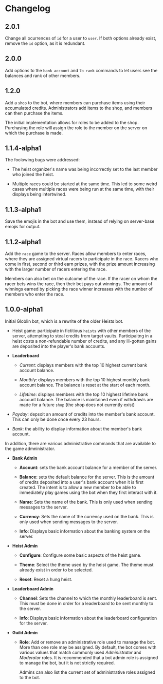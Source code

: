 # Changelog

## 2.0.1

Change all ocurrences of `id` for a user to `user`. If both options already exist, remove the `id` option, as it is redundant.

## 2.0.0

Add options to the `bank account` and `lb rank` commands to let users see the balances and rank of other members.

## 1.2.0

Add a `shop` to the bot, where members can purchase items using their accumulated credits. Administrators add items to the shop, and members can then purchase the items.

The initial implementation allows for roles to be added to the shop. Purchasing the role will assign the role to the member on the server on which the purchase is made.

## 1.1.4-alpha1

The foolowing bugs were addressed:

- The heist organizer's name was being incorrectly set to the last member who joined the heist.

- Multiple races could be started at the same time. This led to some weird cases where multiple races were being run at the same time, with their displays being intertwined.

## 1.1.3-alpha1

Save the emojis in the bot and use them, instead of relying on server-base emojis for output.

## 1.1.2-alpha1

Add the `race` game to the server. Races allow members to enter races, where they are assigned virtual racers to participate in the race. Racers who come in first, second or third earn prizes, with the prize amount increasing with the larger number of racers entering the race.

Members can also bet on the outcome of the race. If the racer on whom the racer bets wins the race, then their bet pays out winnings. The amount of winnings earned by picking the race winner increases with the number of members who enter the race.

## 1.0.0-alpha1

Initial Globlin bot, which is a rewrite of the older Heists bot.

- Heist game: participate in fictitious `heists` with other members of the server, attempting to steal credits from target vaults. Participaitng in a heist costs a non-refundable number of credits, and any ill-gotten gains are deposited into the player's bank accounts.

- **Leaderboard**

  - *Current*: displays members with the top 10 highest current bank account balance.

  - *Monthly*: displays members with the top 10 highest monthly bank account balance. The balance is reset at the start of each month.

  - *Lifetime*: displays members with the top 10 highest lifetime bank account balance. The balance is maintained even if withdrawls are made for a future `shop` (the shop does not currently exist)

- *Payday*: depsoit an amount of credits into the member's bank account. This can only be done once every 23 hours.

- *Bank*: the ability to display information about the member's bank account.

In addition, there are various administrative commands that are available to the game admninistrator.

- **Bank Admin**

  - **Account**: sets the bank account balance for a member of the server.

  - **Balance**: sets the default balance for the server. This is the amount of credits deposited into a user's bank account when it is first created. The intent is to allow a new member to be able to immediately play games using the bot when they first interact with it.

  - **Name**: Sets the name of the bank. This is only used when sending messages to the server.

  - **Currency**: Sets the name of the currency used on the bank. This is only used when sending messages to the server.

  - **Info**: Displays basic information about the banking system on the server.

- **Heist Admin**

  - **Configure**: Configure some basic aspects of the heist game.

  - **Theme**: Select the theme used by the heist game. The theme must already exist in order to be selected.

  - **Reset**: Reset a hung heist.

- **Leaderboard Admin**

  - **Channel**: Sets the channel to which the monthly leaderboard is sent. This must be done in order for a leaderboard to be sent monthly to the server.

  - **Info**: Displays basic information about the leaderboard configuration for the server.

- **Guild Admin**

  - **Role**: Add or remove an administrative role used to manage the bot. More than one role may be assigned. By default, the bot comes with various values that match commonly used *Administrator* and *Moderator* roles. It is recommended that a bot admin role is assigned to manage the bot, but it is not strictly required.
  
    Admins can also list the current set of administrative roles assigned to the bot.
